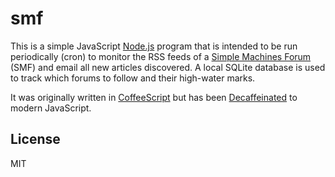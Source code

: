 # smf

This is a simple JavaScript
[Node.js](https://nodejs.org/en/) program
that is intended to be run periodically (cron)
to monitor the RSS feeds of a [Simple Machines
Forum](http://www.simplemachines.org/) (SMF)
and email all new articles discovered. A local
SQLite database is used to track which forums
to follow and their high-water marks.

It was originally written in
[CoffeeScript](http://coffeescript.org/) but
has been
[Decaffeinated](http://decaffeinate-project.org/)
to modern JavaScript.

## License

MIT

